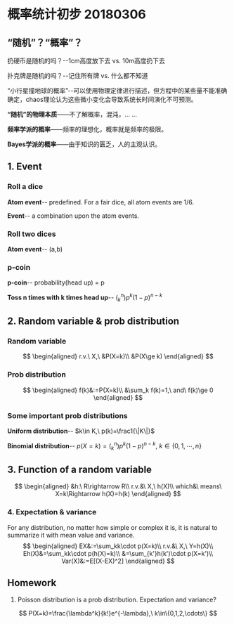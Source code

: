 # 概率统计初步 20180306

## “随机”？“概率”？

扔硬币是随机的吗？--1cm高度放下去 vs. 10m高度扔下去

扑克牌是随机的吗？--记住所有牌 vs. 什么都不知道

“小行星撞地球的概率”--可以使用物理定律进行描述，但方程中的某些量不能准确确定，chaos理论认为这些微小变化会导致系统长时间演化不可预测。

**“随机”的物理本质**——不了解概率，混沌，... ...

**频率学派的概率**——频率的理想化，概率就是频率的极限。

**Bayes学派的概率**——由于知识的匮乏，人的主观认识。

## 1. Event

### Roll a dice

**Atom event**-- predefined. For a fair dice, all atom events are 1/6.

**Event**-- a combination upon the atom events.

### Roll two dices

**Atom event**-- (a,b)

### p-coin

**p-coin**-- probability(head up) = p

**Toss n times with k times head up**-- $(^n_k)p^k(1-p)^{n-k}$

## 2. Random variable & prob distribution

### Random variable

$$
\begin{aligned}
r.v.\ X,\ &P(X=k)\\
	&P(X\ge k)
\end{aligned}
$$

### Prob distribution

$$
\begin{aligned}
f(k)&:=P(X=k)\\
&\sum_k f(k)=1,\ and\ f(k)\ge 0
\end{aligned}
$$

### Some important prob distributions

**Uniform distribution**-- $k\in K,\ p(k)=\frac1{\|K\|}$

**Binomial distribution**-- $p(X=k)=(^n_k)p^k(1-p)^{n-k},\ k\in \{0,1,\cdots,n\}$

## 3. Function of a random variable

$$
\begin{aligned}
&h:\ R\rightarrow R\\
r.v.&\ X,\ h(X)\\
which&\ means\ X=k\Rightarrow h(X)=h(k)
\end{aligned}
$$

### 4. Expectation & variance

For any distribution, no matter how simple or complex it is, it is natural to summarize it with mean value and variance.
$$
\begin{aligned}
EX&:=\sum_kk\cdot p(X=k)\\
r.v.&\ X,\ Y=h(X)\\
Eh(X)&=\sum_kk\cdot p(h(X)=k)\\
&=\sum_{k'}h(k')\cdot p(X=k')\\
Var(X)&:=E[(X-EX)^2]
\end{aligned}
$$

## Homework

1. Poisson distribution is a prob distribution. Expectation and variance?

$$
P(X=k)=\frac{\lambda^k}{k!}e^{-\lambda},\ k\in\{0,1,2,\cdots\}
$$

